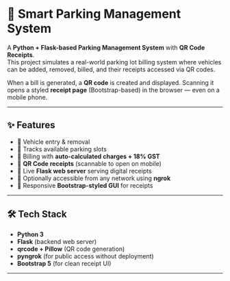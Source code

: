 # 🚗 Smart Parking Management System

A **Python + Flask-based Parking Management System** with **QR Code Receipts**.  
This project simulates a real-world parking lot billing system where vehicles can be added, removed, billed, and their receipts accessed via QR codes.  

When a bill is generated, a **QR code** is created and displayed. Scanning it opens a styled **receipt page** (Bootstrap-based) in the browser — even on a mobile phone.

---

## ✨ Features
- 🔹 Vehicle entry & removal
- 🔹 Tracks available parking slots
- 🔹 Billing with **auto-calculated charges + 18% GST**
- 🔹 **QR Code receipts** (scannable to open on mobile)
- 🔹 Live **Flask web server** serving digital receipts
- 🔹 Optionally accessible from any network using **ngrok**
- 🔹 Responsive **Bootstrap-styled GUI** for receipts

---

## 🛠 Tech Stack
- **Python 3**  
- **Flask** (backend web server)  
- **qrcode + Pillow** (QR code generation)  
- **pyngrok** (for public access without deployment)  
- **Bootstrap 5** (for clean receipt UI)

---
